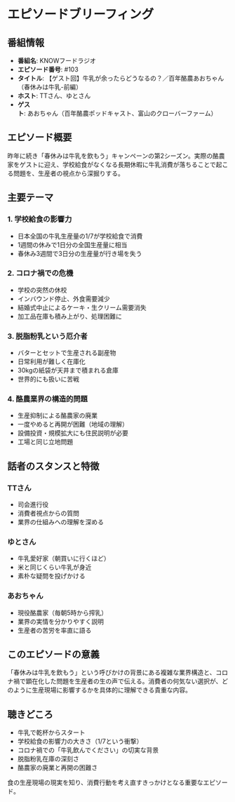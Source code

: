 # エピソードブリーフィング

## 番組情報
- **番組名**: KNOWフードラジオ
- **エピソード番号**: #103
- **タイトル**: 【ゲスト回】牛乳が余ったらどうなるの？／百年酪農あおちゃん（春休みは牛乳-前編）
- **ホスト**: TTさん、ゆとさん
- **ゲスト**: あおちゃん（百年酪農ポッドキャスト、富山のクローバーファーム）

## エピソード概要

昨年に続き「春休みは牛乳を飲もう」キャンペーンの第2シーズン。実際の酪農家をゲストに迎え、学校給食がなくなる長期休暇に牛乳消費が落ちることで起こる問題を、生産者の視点から深掘りする。

## 主要テーマ

### 1. 学校給食の影響力
- 日本全国の牛乳生産量の1/7が学校給食で消費
- 1週間の休みで1日分の全国生産量に相当
- 春休み3週間で3日分の生産量が行き場を失う

### 2. コロナ禍での危機
- 学校の突然の休校
- インバウンド停止、外食需要減少
- 結婚式中止によるケーキ・生クリーム需要消失
- 加工品在庫も積み上がり、処理困難に

### 3. 脱脂粉乳という厄介者
- バターとセットで生産される副産物
- 日常利用が難しく在庫化
- 30kgの紙袋が天井まで積まれる倉庫
- 世界的にも扱いに苦戦

### 4. 酪農業界の構造的問題
- 生産抑制による酪農家の廃業
- 一度やめると再開が困難（地域の理解）
- 設備投資・規模拡大にも住民説明が必要
- 工場と同じ立地問題

## 話者のスタンスと特徴

### TTさん
- 司会進行役
- 消費者視点からの質問
- 業界の仕組みへの理解を深める

### ゆとさん
- 牛乳愛好家（朝買いに行くほど）
- 米と同じくらい牛乳が身近
- 素朴な疑問を投げかける

### あおちゃん
- 現役酪農家（毎朝5時から搾乳）
- 業界の実情を分かりやすく説明
- 生産者の苦労を率直に語る

## このエピソードの意義

「春休みは牛乳を飲もう」という呼びかけの背景にある複雑な業界構造と、コロナ禍で顕在化した問題を生産者の生の声で伝える。消費者の何気ない選択が、どのように生産現場に影響するかを具体的に理解できる貴重な内容。

## 聴きどころ
- 牛乳で乾杯からスタート
- 学校給食の影響力の大きさ（1/7という衝撃）
- コロナ禍での「牛乳飲んでください」の切実な背景
- 脱脂粉乳在庫の深刻さ
- 酪農家の廃業と再開の困難さ

食の生産現場の現実を知り、消費行動を考え直すきっかけとなる重要なエピソード。